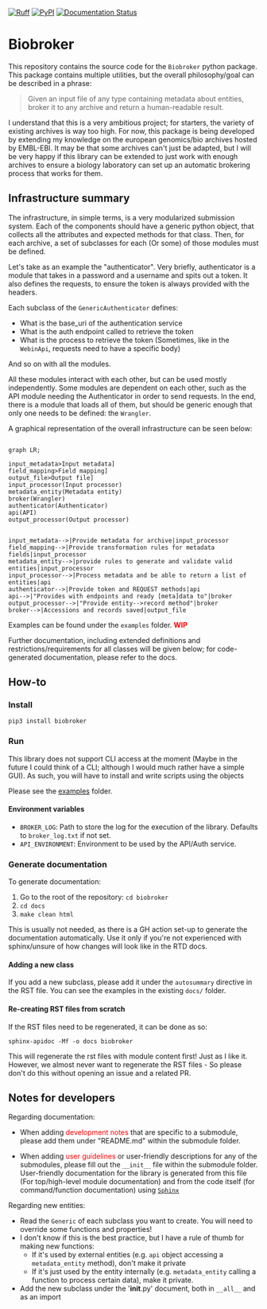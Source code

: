 [![Ruff](https://img.shields.io/endpoint?url=https://raw.githubusercontent.com/astral-sh/ruff/main/assets/badge/v2.json)](https://github.com/astral-sh/ruff) [![PyPI](https://img.shields.io/pypi/v/biobroker.svg)](https://pypi.org/project/biobroker/) [![Documentation Status](https://readthedocs.org/projects/biobroker/badge/?version=latest)](https://biobroker.readthedocs.io/en/latest/?badge=latest)


# Biobroker

This repository contains the source code for the `Biobroker` python package. This package contains
multiple utilities, but the overall philosophy/goal can be described in a phrase:


>Given an input file of any type containing metadata about entities, broker it to any archive
> and return a human-readable result.

I understand that this is a very ambitious project; for starters, the variety of existing archives
is way too high. For now, this package is being developed by extending my knowledge on the european
genomics/bio archives hosted by EMBL-EBI. It may be that some archives can't just be adapted, but I
will be very happy if this library can be extended to just work with enough archives to ensure a biology
laboratory can set up an automatic brokering process that works for them.

## Infrastructure summary

The infrastructure, in simple terms, is a very modularized submission system. Each of the components
should have a generic python object, that collects all the attributes and expected methods for
that class. Then, for each archive, a set of subclasses for each (Or some) of those modules must be
defined.

Let's take as an example the "authenticator". Very briefly, authenticator is a module that takes in
a password and a username and spits out a token. It also defines the requests, to ensure the token is
always provided with the headers.

Each subclass of the `GenericAuthenticator` defines:
- What is the base_uri of the authentication service
- What is the auth endpoint called to retrieve the token
- What is the process to retrieve the token (Sometimes, like in the `WebinApi`, requests need to have a
specific body)

And so on with all the modules.

All these modules interact with each other, but can be used mostly independently. Some modules are dependent
on each other, such as the API module needing the Authenticator in order to send requests. In the end, there
is a module that loads all of them, but should be generic enough that only one needs to be defined: the `Wrangler`.

A graphical representation of the overall infrastructure can be seen below:

```{mermaid}

graph LR;

input_metadata>Input metadata]
field_mapping>Field mapping]
output_file>Output file]
input_processor(Input processor)
metadata_entity(Metadata entity)
broker(Wrangler)
authenticator(Authenticator)
api(API)
output_processor(Output processor)


input_metadata-->|Provide metadata for archive|input_processor
field_mapping-->|Provide transformation rules for metadata fields|input_processor
metadata_entity-->|provide rules to generate and validate valid entities|input_processor
input_processor-->|Process metadata and be able to return a list of entities|api
authenticator-->|Provide token and REQUEST methods|api
api-->|"Provides with endpoints and ready [meta]data to"|broker
output_processor-->|"Provide entity-->record method"|broker
broker-->|Accessions and records saved|output_file
```

Examples can be found under the `examples` folder. <span style="color:red">**WIP**</span>

Further documentation, including extended definitions and restrictions/requirements for all classes will
be given below; for code-generated documentation, please refer to the docs.

## How-to

### Install

```shell
pip3 install biobroker
```

### Run

This library does not support CLI access at the moment (Maybe in the future I could think of a CLI; although I would
much rather have a simple GUI). As such, you will have to install and write scripts using the objects

Please see the [examples](https://github.com/ESapenaVentura/biobroker/examples) folder.

#### Environment variables

- `BROKER_LOG`: Path to store the log for the execution of the library. Defaults to `broker_log.txt` if not set.
- `API_ENVIRONMENT`: Environment to be used by the API/Auth service.

### Generate documentation

To generate documentation:

1. Go to the root of the repository: `cd biobroker`
2. `cd docs`
3. `make clean html`

This is usually not needed, as there is a GH action set-up to generate the documentation automatically. Use it only if
you're not experienced with sphinx/unsure of how changes will look like in the RTD docs.

#### Adding a new class

If you add a new subclass, please add it under the `autosummary` directive in the RST file. You can see the examples
in the existing `docs/` folder.

#### Re-creating RST files from scratch

If the RST files need to be regenerated, it can be done as so:

```commandline
sphinx-apidoc -Mf -o docs biobroker
```

This will regenerate the rst files with module content first! Just as I like it. However, we almost never want to
regenerate the RST files - So please don't do this without opening an issue and a related PR.

## Notes for developers
Regarding documentation:

- When adding <span style="color:red">development notes</span> that are specific to a submodule, please add them under "README.md" within the
  submodule folder.

- When adding <span style="color:red">user guidelines</span> or user-friendly descriptions for any of the submodules, please fill out the
  `__init__` file within the submodule folder. User-friendly documentation for the library is generated from
  this file (For top/high-level module documentation) and from the code itself (for command/function documentation)
  using [`Sphinx`](https://www.sphinx-doc.org/en/master/)

Regarding new entities:
- Read the `Generic` of each subclass you want to create. You will need to override some functions and properties!
- I don't know if this is the best practice, but I have a rule of thumb for making new functions:
    - If it's used by external entities (e.g. `api` object accessing a `metadata_entity` method), don't make it private
    - If it's just used by the entity internally (e.g. `metadata_entity` calling a function to process certain data), make
      it private.
- Add the new subclass under the '__init__.py' document, both in `__all__` and as an import
